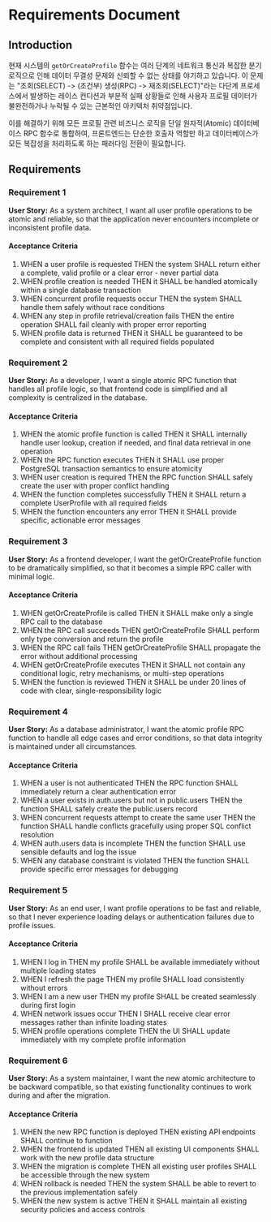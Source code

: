 # Requirements Document

## Introduction

현재 시스템의 `getOrCreateProfile` 함수는 여러 단계의 네트워크 통신과 복잡한 분기 로직으로 인해 데이터 무결성 문제와 신뢰할 수 없는 상태를 야기하고 있습니다. 이 문제는 "조회(SELECT) -> (조건부) 생성(RPC) -> 재조회(SELECT)"라는 다단계 프로세스에서 발생하는 레이스 컨디션과 부분적 실패 상황들로 인해 사용자 프로필 데이터가 불완전하거나 누락될 수 있는 근본적인 아키텍처 취약점입니다. 

이를 해결하기 위해 모든 프로필 관련 비즈니스 로직을 단일 원자적(Atomic) 데이터베이스 RPC 함수로 통합하여, 프론트엔드는 단순한 호출자 역할만 하고 데이터베이스가 모든 복잡성을 처리하도록 하는 패러다임 전환이 필요합니다.

## Requirements

### Requirement 1

**User Story:** As a system architect, I want all user profile operations to be atomic and reliable, so that the application never encounters incomplete or inconsistent profile data.

#### Acceptance Criteria

1. WHEN a user profile is requested THEN the system SHALL return either a complete, valid profile or a clear error - never partial data
2. WHEN profile creation is needed THEN it SHALL be handled atomically within a single database transaction
3. WHEN concurrent profile requests occur THEN the system SHALL handle them safely without race conditions
4. WHEN any step in profile retrieval/creation fails THEN the entire operation SHALL fail cleanly with proper error reporting
5. WHEN profile data is returned THEN it SHALL be guaranteed to be complete and consistent with all required fields populated

### Requirement 2

**User Story:** As a developer, I want a single atomic RPC function that handles all profile logic, so that frontend code is simplified and all complexity is centralized in the database.

#### Acceptance Criteria

1. WHEN the atomic profile function is called THEN it SHALL internally handle user lookup, creation if needed, and final data retrieval in one operation
2. WHEN the RPC function executes THEN it SHALL use proper PostgreSQL transaction semantics to ensure atomicity
3. WHEN user creation is required THEN the RPC function SHALL safely create the user with proper conflict handling
4. WHEN the function completes successfully THEN it SHALL return a complete UserProfile with all required fields
5. WHEN the function encounters any error THEN it SHALL provide specific, actionable error messages

### Requirement 3

**User Story:** As a frontend developer, I want the getOrCreateProfile function to be dramatically simplified, so that it becomes a simple RPC caller with minimal logic.

#### Acceptance Criteria

1. WHEN getOrCreateProfile is called THEN it SHALL make only a single RPC call to the database
2. WHEN the RPC call succeeds THEN getOrCreateProfile SHALL perform only type conversion and return the profile
3. WHEN the RPC call fails THEN getOrCreateProfile SHALL propagate the error without additional processing
4. WHEN getOrCreateProfile executes THEN it SHALL not contain any conditional logic, retry mechanisms, or multi-step operations
5. WHEN the function is reviewed THEN it SHALL be under 20 lines of code with clear, single-responsibility logic

### Requirement 4

**User Story:** As a database administrator, I want the atomic profile RPC function to handle all edge cases and error conditions, so that data integrity is maintained under all circumstances.

#### Acceptance Criteria

1. WHEN a user is not authenticated THEN the RPC function SHALL immediately return a clear authentication error
2. WHEN a user exists in auth.users but not in public.users THEN the function SHALL safely create the public.users record
3. WHEN concurrent requests attempt to create the same user THEN the function SHALL handle conflicts gracefully using proper SQL conflict resolution
4. WHEN auth.users data is incomplete THEN the function SHALL use sensible defaults and log the issue
5. WHEN any database constraint is violated THEN the function SHALL provide specific error messages for debugging

### Requirement 5

**User Story:** As an end user, I want profile operations to be fast and reliable, so that I never experience loading delays or authentication failures due to profile issues.

#### Acceptance Criteria

1. WHEN I log in THEN my profile SHALL be available immediately without multiple loading states
2. WHEN I refresh the page THEN my profile SHALL load consistently without errors
3. WHEN I am a new user THEN my profile SHALL be created seamlessly during first login
4. WHEN network issues occur THEN I SHALL receive clear error messages rather than infinite loading states
5. WHEN profile operations complete THEN the UI SHALL update immediately with my complete profile information

### Requirement 6

**User Story:** As a system maintainer, I want the new atomic architecture to be backward compatible, so that existing functionality continues to work during and after the migration.

#### Acceptance Criteria

1. WHEN the new RPC function is deployed THEN existing API endpoints SHALL continue to function
2. WHEN the frontend is updated THEN all existing UI components SHALL work with the new profile data structure
3. WHEN the migration is complete THEN all existing user profiles SHALL be accessible through the new system
4. WHEN rollback is needed THEN the system SHALL be able to revert to the previous implementation safely
5. WHEN the new system is active THEN it SHALL maintain all existing security policies and access controls